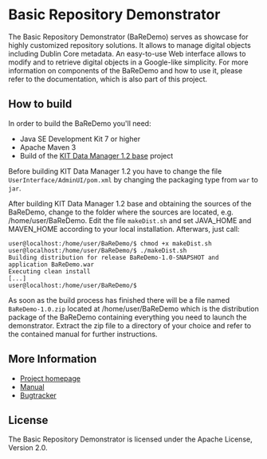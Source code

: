 # Basic Repository Demonstrator

The Basic Repository Demonstrator (BaReDemo) serves as showcase for highly customized repository solutions. It allows to manage digital objects including Dublin Core metadata. An easy-to-use Web interface allows to modify and to retrieve digital objects in a Google-like 
simplicity. For more information on components of the BaReDemo and how to use it, please refer to the documentation, which is also part of this project.

## How to build

In order to build the BaReDemo you'll need:

* Java SE Development Kit 7 or higher
* Apache Maven 3
* Build of the [KIT Data Manager 1.2 base](https://github.com/kit-data-manager/base) project

Before building KIT Data Manager 1.2 you have to change the file `UserInterface/AdminUI/pom.xml` by changing the packaging type from `war` to `jar`.

After building KIT Data Manager 1.2 base and obtaining the sources of the BaReDemo, change to the folder where the sources are located, e.g. /home/user/BaReDemo. Edit the file `makeDist.sh` and set JAVA_HOME and MAVEN_HOME according to your local installation. Afterwars, just call:

```
user@localhost:/home/user/BaReDemo/$ chmod +x makeDist.sh
user@localhost:/home/user/BaReDemo/$ ./makeDist.sh
Building distribution for release BaReDemo-1.0-SNAPSHOT and application BaReDemo.war
Executing clean install
[...]
user@localhost:/home/user/BaReDemo/$
```

As soon as the build process has finished there will be a file named `BaReDemo-1.0.zip` located at /home/user/BaReDemo which is the distribution package of the BaReDemo containing everything you need to launch the demonstrator. Extract the zip file to a directory of your choice and refer to the contained manual for further instructions.

## More Information

* [Project homepage](http://datamanager.kit.edu/index.php/kit-data-manager)
* [Manual](http://datamanager.kit.edu/dama/manual/index.html)
* [Bugtracker](http://datamanager.kit.edu/bugtracker/thebuggenie/)

## License

The Basic Repository Demonstrator is licensed under the Apache License, Version 2.0.


